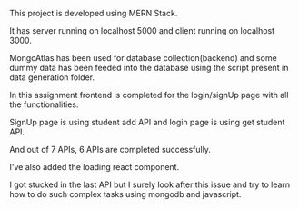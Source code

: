 This project is developed using MERN Stack.

It has server running on localhost 5000 and client running on localhost 3000.

MongoAtlas has been used for database collection(backend) and some dummy data has been feeded into the database using the script present in data generation folder.

In this assignment frontend is completed for the login/signUp page with all the functionalities.

SignUp page is using student add API and login page is using get student API.

And out of 7 APIs, 6 APIs are completed successfully.

I've also added the loading react component.

I got stucked in the last API but I surely look after this issue and try to learn how to do such complex tasks using mongodb and javascript. 
